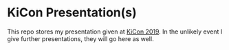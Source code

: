 # KiCon Presentation(s)

This repo stores my presentation given at [KiCon 2019](https://kicad-kicon.com/).
In the unlikely event I give further presentations, they will go here as well.
